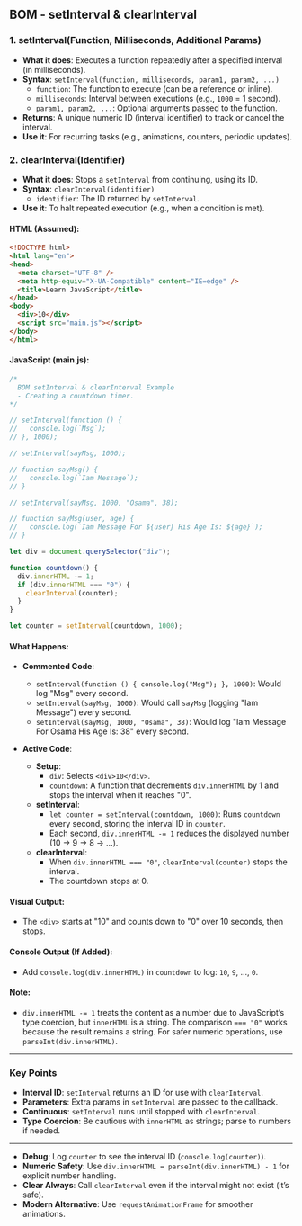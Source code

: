 
## BOM - setInterval & clearInterval

### 1. setInterval(Function, Milliseconds, Additional Params)
- **What it does**: Executes a function repeatedly after a specified interval (in milliseconds).
- **Syntax**: `setInterval(function, milliseconds, param1, param2, ...)`
  - `function`: The function to execute (can be a reference or inline).
  - `milliseconds`: Interval between executions (e.g., `1000` = 1 second).
  - `param1, param2, ...`: Optional arguments passed to the function.
- **Returns**: A unique numeric ID (interval identifier) to track or cancel the interval.
- **Use it**: For recurring tasks (e.g., animations, counters, periodic updates).

### 2. clearInterval(Identifier)
- **What it does**: Stops a `setInterval` from continuing, using its ID.
- **Syntax**: `clearInterval(identifier)`
  - `identifier`: The ID returned by `setInterval`.
- **Use it**: To halt repeated execution (e.g., when a condition is met).

#### HTML (Assumed):
```html
<!DOCTYPE html>
<html lang="en">
<head>
  <meta charset="UTF-8" />
  <meta http-equiv="X-UA-Compatible" content="IE=edge" />
  <title>Learn JavaScript</title>
</head>
<body>
  <div>10</div>
  <script src="main.js"></script>
</body>
</html>
```

#### JavaScript (main.js):
```javascript
/*
  BOM setInterval & clearInterval Example
  - Creating a countdown timer.
*/

// setInterval(function () {
//   console.log(`Msg`);
// }, 1000);

// setInterval(sayMsg, 1000);

// function sayMsg() {
//   console.log(`Iam Message`);
// }

// setInterval(sayMsg, 1000, "Osama", 38);

// function sayMsg(user, age) {
//   console.log(`Iam Message For ${user} His Age Is: ${age}`);
// }

let div = document.querySelector("div");

function countdown() {
  div.innerHTML -= 1;
  if (div.innerHTML === "0") {
    clearInterval(counter);
  }
}

let counter = setInterval(countdown, 1000);
```

#### What Happens:
- **Commented Code**:
  - `setInterval(function () { console.log("Msg"); }, 1000)`: Would log "Msg" every second.
  - `setInterval(sayMsg, 1000)`: Would call `sayMsg` (logging "Iam Message") every second.
  - `setInterval(sayMsg, 1000, "Osama", 38)`: Would log "Iam Message For Osama His Age Is: 38" every second.

- **Active Code**:
  - **Setup**:
    - `div`: Selects `<div>10</div>`.
    - `countdown`: A function that decrements `div.innerHTML` by 1 and stops the interval when it reaches "0".
  - **setInterval**:
    - `let counter = setInterval(countdown, 1000)`: Runs `countdown` every second, storing the interval ID in `counter`.
    - Each second, `div.innerHTML -= 1` reduces the displayed number (10 → 9 → 8 → ...).
  - **clearInterval**:
    - When `div.innerHTML === "0"`, `clearInterval(counter)` stops the interval.
    - The countdown stops at 0.

#### Visual Output:
- The `<div>` starts at "10" and counts down to "0" over 10 seconds, then stops.

#### Console Output (If Added):
- Add `console.log(div.innerHTML)` in `countdown` to log: `10`, `9`, ..., `0`.

#### Note:
- `div.innerHTML -= 1` treats the content as a number due to JavaScript’s type coercion, but `innerHTML` is a string. The comparison `=== "0"` works because the result remains a string. For safer numeric operations, use `parseInt(div.innerHTML)`.

---

### Key Points
- **Interval ID**: `setInterval` returns an ID for use with `clearInterval`.
- **Parameters**: Extra params in `setInterval` are passed to the callback.
- **Continuous**: `setInterval` runs until stopped with `clearInterval`.
- **Type Coercion**: Be cautious with `innerHTML` as strings; parse to numbers if needed.

---


- **Debug**: Log `counter` to see the interval ID (`console.log(counter)`).
- **Numeric Safety**: Use `div.innerHTML = parseInt(div.innerHTML) - 1` for explicit number handling.
- **Clear Always**: Call `clearInterval` even if the interval might not exist (it’s safe).
- **Modern Alternative**: Use `requestAnimationFrame` for smoother animations.

